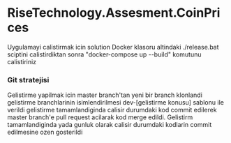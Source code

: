 # RiseTechnology.Assesment.CoinPrices

Uygulamayi calistirmak icin solution Docker klasoru altindaki ./release.bat sciptini calistirdiktan sonra "docker-compose up --build" komutunu calistiriniz

### Git stratejisi
Gelistirme yapilmak icin master branch'tan yeni bir branch klonlandi gelistirme branchlarinin isimlendirilmesi dev-[gelistirme konusu] sablonu ile verildi gelistirme tamamlandiginda calisir durumdaki kod commit edilerek master branch'e pull request acilarak kod merge edildi. Gelistirm tamamlandiginda yada gunluk olarak calisir durumdaki kodlarin commit edilmesine ozen gosterildi
 
